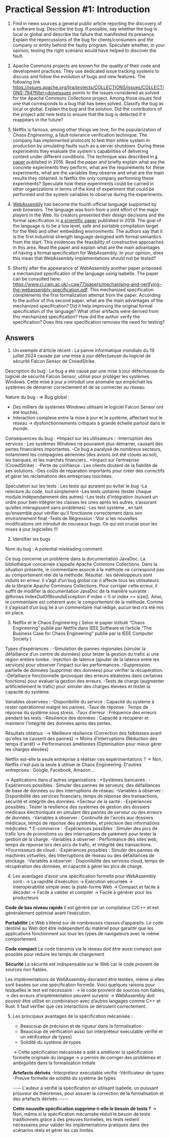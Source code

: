# Practical Session #1: Introduction

1. Find in news sources a general public article reporting the discovery of a software bug. Describe the bug. If possible, say whether the bug is local or global and describe the failure that manifested its presence. Explain the repercussions of the bug for clients/consumers and the company or entity behind the faulty program. Speculate whether, in your opinion, testing the right scenario would have helped to discover the fault.

2. Apache Commons projects are known for the quality of their code and development practices. They use dedicated issue tracking systems to discuss and follow the evolution of bugs and new features. The following link https://issues.apache.org/jira/projects/COLLECTIONS/issues/COLLECTIONS-794?filter=doneissues points to the issues considered as solved for the Apache Commons Collections project. Among those issues find one that corresponds to a bug that has been solved. Classify the bug as local or global. Explain the bug and the solution. Did the contributors of the project add new tests to ensure that the bug is detected if it reappears in the future?

3. Netflix is famous, among other things we love, for the popularization of *Chaos Engineering*, a fault-tolerance verification technique. The company has implemented protocols to test their entire system in production by simulating faults such as a server shutdown. During these experiments they evaluate the system's capabilities of delivering content under different conditions. The technique was described in [a paper](https://arxiv.org/ftp/arxiv/papers/1702/1702.05843.pdf) published in 2016. Read the paper and briefly explain what are the concrete experiments they perform, what are the requirements for these experiments, what are the variables they observe and what are the main results they obtained. Is Netflix the only company performing these experiments? Speculate how these experiments could be carried in other organizations in terms of the kind of experiment that could be performed and the system variables to observe during the experiments.

4. [WebAssembly](https://webassembly.org/) has become the fourth official language supported by web browsers. The language was born from a joint effort of the major players in the Web. Its creators presented their design decisions and the formal specification in [a scientific paper](https://people.mpi-sws.org/~rossberg/papers/Haas,%20Rossberg,%20Schuff,%20Titzer,%20Gohman,%20Wagner,%20Zakai,%20Bastien,%20Holman%20-%20Bringing%20the%20Web%20up%20to%20Speed%20with%20WebAssembly.pdf) published in 2018. The goal of the language is to be a low level, safe and portable compilation target for the Web and other embedding environments. The authors say that it is the first industrial strength language designed with formal semantics from the start. This evidences the feasibility of constructive approaches in this area. Read the paper and explain what are the main advantages of having a formal specification for WebAssembly. In your opinion, does this mean that WebAssembly implementations should not be tested? 

5.  Shortly after the appearance of WebAssembly another paper proposed a mechanized specification of the language using Isabelle. The paper can be consulted here: https://www.cl.cam.ac.uk/~caw77/papers/mechanising-and-verifying-the-webassembly-specification.pdf. This mechanized specification complements the first formalization attempt from the paper. According to the author of this second paper, what are the main advantages of the mechanized specification? Did it help improving the original formal specification of the language? What other artifacts were derived from this mechanized specification? How did the author verify the specification? Does this new specification removes the need for testing?

## Answers

1. Un exemple d'article récent : 
La panne informatique mondiale du 19 juillet 2024  causée par une mise à jour défectueuse du logiciel de sécurité Falcon Sensor de CrowdStrike. 


Description du bug :
Le bug a été causé par une mise à jour défectueuse du logiciel de sécurité Falcon Sensor, utilisé pour protéger les systèmes Windows. Cette mise à jour a introduit une anomalie qui empêchait les systèmes de démarrer correctement et de se connecter au réseau. 


Nature du bug : 
⇒ Bug global : 
- Des milliers de systèmes Windows utilisant le logiciel Falcon Sensor ont été touchés.
- Interaction complexe entre la mise à jour et le système, affectant tout le réseau
→ dysfonctionnements critiques à grande échelle partout dans le monde.


Conséquences du bug : 
    *Impact sur les utilisateurs :
        -Interruption des services : Les systèmes Windows ne pouvaient plus démarrer, causant des pertes financières importantes. 
        -Ce bug a paralysé de nombreux secteurs, notamment les compagnies aériennes (des avions ont été cloués au sol), les banques, et les marchés financiers..
    *Impact sur l’entreprise (CrowdStrike) :
        -Perte de confiance : Les clients doutent de la fiabilité de ses solutions.
        -Des coûts de réparation importants pour créer des correctifs et gérer les réclamations des entreprises touchées.


Spéculation sur les tests : Les tests qui auraient pu éviter le bug
    -La relecture du code, tout simplement
    -Les tests unitaires (tester chaque module indépendamment des autres)
    -Les tests d’intégration (suivant un ordre pour bien intégrer les classes les unes après les autres, s’assurant qu’elles interagissent sans problèmes)
    -Les test système , en tant qu’ensemble pour vérifier qu’il fonctionne correctement dans son environnement final
    -Tests de Régression : Voir si les nouvelles modifications ont introduit de nouveaux bugs. Ce qui est crucial pour les mises à jour logicielles !!!



2. Identifier les bugs

Nom du bug : A potential misleading comment

Ce bug concerne un problème dans la documentation JavaDoc. La bibliothèque concernée s’appelle Apache Commons Collections. Dans la situation présente, le commentaire associé à la méthode ne correspond pas au comportement réel de la méthode. Résultat : les développeurs sont induits en erreur. Il s’agit d’un bug global car il affecte tous les utilisateurs de la librairie Apache Commons Collections. Pour corriger cette erreur, il suffit de modifier la documentation JavaDoc de la manière suivante : 
@throws IndexOutOfBoundsException if index < 0 or index >= size().
Ainsi, le commentaire est cohérent avec le comportement de la méthode. Comme il s’agissait d’un bug lié à un commentaire mal rédigé, aucun test n’a été mis en place.


3. Netflix et le Chaos Engineering
( Selon le papier intitulé “Chaos Engineering” publié par Netflix dans IEEE Software et l’article “The Business Case for Chaos Engineering” publié par la IEEE Computer Society )


Types d’expériences : 
    -Simulation de pannes régionales (simuler la défaillance d’un centre de données) pour tester la gestion du trafic si une région entière tombe.
    -Injection de latence (ajouter de la latence entre les services) pour observer l’impact sur les performances.
    -Suppression partielle de données (supprimer des données) pour vérifier la récupération. 
    -Défaillance fonctionnelle (provoquer des erreurs aléatoires dans certaines fonctions) pour évaluer la gestion des erreurs.
    -Tests de charge (augmenter artificiellement le trafic) pour simuler des charges élevées et tester la capacité du système.


Variables observées : 
    -Disponibilité du service : Capacité du système à rester opérationnel malgré les pannes.
    -Taux de réponse : Temps de réponse du système sous stress.
    -Taux d’erreur : Fréquence des erreurs pendant les tests.
    -Résilience des données : Capacité à récupérer et maintenir l'intégrité des données après des pertes.


Résultats obtenus : 
→ Meilleure résilience (Correction des faiblesses avant qu'elles ne causent des pannes)
→ Moins d’interruptions (Réduction des temps d'arrêt)
→ Performances améliorées (Optimisation pour mieux gérer les charges élevées)


Netflix est-elle la seule entreprise à réaliser ces expérimentations ?
→ Non, Netflix n'est pas la seule à utiliser le Chaos Engineering. D'autres entreprises : Google, Facebook, Amazon ..

→ Applications dans d'autres organisations :
    *Systèmes bancaires :
        -Expériences possibles : Simuler des pannes de serveurs, des défaillances de base de données ou des interruptions de réseau.
        -Variables à observer : Disponibilité des services financiers, temps de réponse des transactions, sécurité et intégrité des données.
    *Secteur de la santé :
        -Expériences possibles : Tester la résilience des systèmes de gestion des dossiers médicaux électroniques en simulant des pannes de serveur ou des erreurs de données.
        -Variables à observer : Continuité de l'accès aux dossiers médicaux, temps de réponse des systèmes, et précision des informations médicales.
    * E-commerce :
        -Expériences possibles : Simuler des pics de trafic lors de promotions ou des interruptions de paiement pour tester la gestion de la charge.
        -Variables à observer : Performance des sites web, temps de réponse lors des pics de trafic, et intégrité des transactions.
    *Fournisseurs de cloud :
        -Expériences possibles : Simuler des pannes de machines virtuelles, des interruptions de réseau ou des défaillances de stockage.
        -Variables à observer : Disponibilité des services cloud, temps de récupération des données, et capacité à gérer les pics de charge.



4. Les avantages d’avoir une spécification formelle pour WebAssembly sont : 
    → La rapidité d’exécution
    → Exécution sécurisée
    → Interopérabilité simple avec la plate-forme Web
    → Compact et facile à décoder
    → Facile à valider et compiler
    → Facile à générer pour les producteurs

**Code de bas niveau rapide**
Il est généré par un compilateur C/C++ et est généralement optimisé avant l’exécution.

**Portabilité**
Le Web s’étend sur de nombreuses classes d’appareils. Le code destiné au Web doit être indépendant du matériel pour garantir que les applications fonctionnent sur tous les types de navigateurs avec le même comportement.

**Code compact**
Le code transmis via le réseau doit être aussi compact que possible pour réduire les temps de chargement

**Sécurité**
La sécurité est indispensable sur le Web car le code provient de sources non fiables.

Les implémentations de WebAssembly devraient être testées, même si elles sont basées sur une spécification formelle. Voici quelques raisons pour lesquelles le test est nécessaire :
    → le code provient de sources non fiables,
    → des erreurs d’implémentation peuvent survenir
    → WebAssembly doit pouvoir être utilisé en combinaison avec d’autres langages comme C++ et Rust. Il faut vérifier que ces interactions se déroulent correctement.




5. Les principaux avantages de la spécification mécanisée :
   - Beaucoup de précision et de rigueur dans la formalisation
   - Beaucoup de vérification aussi (un interpréteur exécutable vérifié et un vérificateur de types)
   - Solidité du système de types


   → Cette spécification mécanisée a aidé à améliorer la spécification formelle originale du langage
   → a permis de corriger des problèmes et ambiguïtés dans la formalisation initiale 


    **Artefacts dérivés**
    -Interpréteur exécutable vérifié
    -Vérificateur de types
    -Preuve formelle de solidité du système de types


   ---- L'auteur a vérifié la spécification en utilisant Isabelle, un puissant prouveur de théorèmes, pour assurer la correction de la formalisation et des artefacts dérivés.-----


    **Cette nouvelle spécification supprime-t-elle le besoin de tests ?**
    → Non, même si la spécification mécanisée réduit le besoin de tests traditionnels grâce à des preuves formelles, les tests restent nécessaires pour valider les implémentations pratiques dans des scénarios réels et gérer les cas limites.
